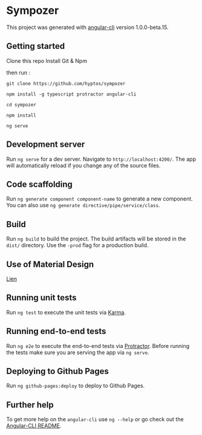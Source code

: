 # Sympozer

This project was generated with [angular-cli](https://github.com/angular/angular-cli) version 1.0.0-beta.15.


## Getting started

Clone this repo
Install Git & Npm

then run :

`git clone https://github.com/hyptos/sympozer`

`npm install -g typescript protractor angular-cli`

`cd sympozer`

`npm install`

`ng serve`

## Development server
Run `ng serve` for a dev server. Navigate to `http://localhost:4200/`. The app will automatically reload if you change any of the source files.

## Code scaffolding

Run `ng generate component component-name` to generate a new component. You can also use `ng generate directive/pipe/service/class`.

## Build

Run `ng build` to build the project. The build artifacts will be stored in the `dist/` directory. Use the `-prod` flag for a production build.

## Use of Material Design

[Lien](https://github.com/angular/material2/blob/master/GETTING_STARTED.md)

## Running unit tests

Run `ng test` to execute the unit tests via [Karma](https://karma-runner.github.io).

## Running end-to-end tests

Run `ng e2e` to execute the end-to-end tests via [Protractor](http://www.protractortest.org/). 
Before running the tests make sure you are serving the app via `ng serve`.

## Deploying to Github Pages

Run `ng github-pages:deploy` to deploy to Github Pages.

## Further help

To get more help on the `angular-cli` use `ng --help` or go check out the [Angular-CLI README](https://github.com/angular/angular-cli/blob/master/README.md).
